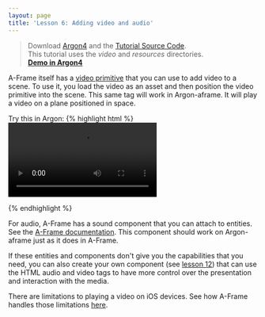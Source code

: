 ```yaml
---
layout: page
title: 'Lesson 6: Adding video and audio'
---
```

> Download [Argon4](http://argonjs.io/argon-app) and the [Tutorial Source Code](https://github.com/argonjs/design-aids/tree/gh-pages/code). <br> This tutorial uses the *video* and *resources* directories.<br> **[Demo in Argon4](https://github.com/argonjs/design-aids/tree/gh-pages/code/video/)**


A-Frame itself has a [video primitive](https://aframe.io/docs/0.3.0/primitives/a-video.html) that you can use to add video to a scene. To use it, you load the video as an asset and then position the video primitive into the scene. This same tag will work in Argon-aframe. It will play a video on a plane positioned in space. 

Try this in Argon:
{% highlight html %}
<ar-scene>
  <a-assets>
    <video id="myvideo" autoplay loop="true" src="xxx.mp4">
  </a-assets>
  <!-- Using the asset management system. -->
  <a-video src="#myvideo" width="16" height="9" position="0 0 -20"></a-video>
</ar-scene>
{% endhighlight %}

For audio, A-Frame has a sound component that you can attach to entities. See the [A-Frame documentation](https://aframe.io/docs/0.3.0/components/sound.html). This component should work on Argon-aframe just as it does in A-Frame. 

If these entities and components don't give you the capabilities that you need, you can also create your own component (see [lesson 12](http://argonjs.io/design-tools/aframe/part12/)) that can use the HTML audio and video tags to have more control over the presentation and interaction with the media. 

There are limitations to playing a video on iOS devices. See how A-Frame handles those limitations [here](https://aframe.io/docs/0.4.0/primitives/a-video.html).
